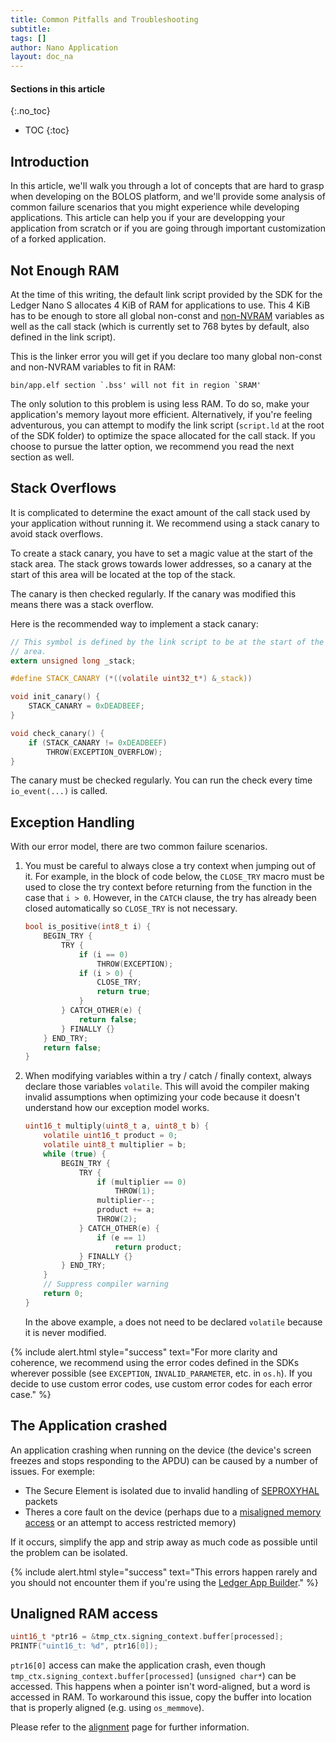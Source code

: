 ```yaml
---
title: Common Pitfalls and Troubleshooting
subtitle:
tags: []
author: Nano Application
layout: doc_na
---
```


#### Sections in this article
{:.no_toc}
* TOC
{:toc}

## Introduction

In this article, we'll walk you through a lot of concepts that are hard to grasp when developing on the BOLOS platform, and we'll provide some analysis of common failure scenarios that you might experience while developing applications. This article can help you if your are developping your application from scratch or if you are going through important customization of a forked application.

## Not Enough RAM

At the time of this writing, the default link script provided by the SDK for the Ledger Nano S allocates 4 KiB of RAM for applications to use. This 4 KiB has to be enough to store all global non-const and [non-NVRAM](../persistent-storage) variables as well as the call stack (which is currently set to 768 bytes by default, also defined in the link script).

This is the linker error you will get if you declare too many global non-const and non-NVRAM variables to fit in RAM:

```
bin/app.elf section `.bss' will not fit in region `SRAM'
```

The only solution to this problem is using less RAM. To do so, make your application's memory layout more efficient. Alternatively, if you're feeling adventurous, you can attempt to modify the link script (`script.ld` at the root of the SDK folder) to optimize the space allocated for the call stack. If you choose to pursue the latter option, we recommend you read the next section as well.

## Stack Overflows

It is complicated to determine the exact amount of the call stack used by your application without running it. We recommend using a stack canary to avoid stack overflows.

To create a stack canary, you have to set a magic value at the start of the stack area. The stack grows towards lower addresses, so a canary at the start of this area will be located at the top of the stack.

The canary is then checked regularly. If the canary was modified this means there was a stack overflow.

Here is the recommended way to implement a stack canary:

``` c
// This symbol is defined by the link script to be at the start of the stack
// area.
extern unsigned long _stack;

#define STACK_CANARY (*((volatile uint32_t*) &_stack))

void init_canary() {
    STACK_CANARY = 0xDEADBEEF;
}

void check_canary() {
    if (STACK_CANARY != 0xDEADBEEF)
        THROW(EXCEPTION_OVERFLOW);
}
```

The canary must be checked regularly. You can run the check every time `io_event(...)` is called.

## Exception Handling

With our error model, there are two common failure scenarios.

1. You must be careful to always close a try context when jumping out of it. For example, in the block of code below, the `CLOSE_TRY` macro must be used to close the try context before returning from the function in the case that `i > 0`. However, in the `CATCH` clause, the try has already been closed automatically so `CLOSE_TRY` is not necessary.

    ``` c
    bool is_positive(int8_t i) {
        BEGIN_TRY {
            TRY {
                if (i == 0)
                    THROW(EXCEPTION);
                if (i > 0) {
                    CLOSE_TRY;
                    return true;
                }
            } CATCH_OTHER(e) {
                return false;
            } FINALLY {}
        } END_TRY;
        return false;
    }
    ```

2. When modifying variables within a try / catch / finally context, always declare those variables `volatile`. This will avoid the compiler making invalid assumptions when optimizing your code because it doesn't understand how our exception model works.

    ``` c
    uint16_t multiply(uint8_t a, uint8_t b) {
        volatile uint16_t product = 0;
        volatile uint8_t multiplier = b;
        while (true) {
            BEGIN_TRY {
                TRY {
                    if (multiplier == 0)
                        THROW(1);
                    multiplier--;
                    product += a;
                    THROW(2);
                } CATCH_OTHER(e) {
                    if (e == 1)
                        return product;
                } FINALLY {}
            } END_TRY;
        }
        // Suppress compiler warning
        return 0;
    }
    ```

    In the above example, `a` does not need to be declared `volatile` because it is never modified.

<!--  -->
{% include alert.html style="success" text="For more clarity and coherence, we recommend using the error codes defined in the SDKs wherever possible (see <code>EXCEPTION</code>, <code>INVALID_PARAMETER</code>, etc. in <code>os.h</code>). If you decide to use custom error codes, use custom error codes for each error case." %}
<!--  -->

## The Application crashed

An application crashing when running on the device (the device's screen freezes and stops responding to the APDU) can be caused by a number of issues. For exemple:
- The Secure Element is isolated due to invalid handling of [SEPROXYHAL](https://developers.ledger.com/docs/nano-app/bolos-hardware-architecture/#seproxyhal) packets
- Theres a core fault on the device (perhaps due to a [misaligned memory access](../memory-alignment) or an attempt to access restricted memory)

If it occurs, simplify the app and strip away as much code as possible until the problem can be isolated.

<!--  -->
{% include alert.html style="success" text="This errors happen rarely and you should not encounter them if you're using the <a href='../build'>Ledger App Builder</a>." %}
<!--  -->


## Unaligned RAM access

``` c
uint16_t *ptr16 = &tmp_ctx.signing_context.buffer[processed];
PRINTF("uint16_t: %d", ptr16[0]);
```

`ptr16[0]` access can make the application crash, even though `tmp_ctx.signing_context.buffer[processed]` (`unsigned char*`) can be accessed. This happens when a pointer isn't word-aligned, but a word is accessed in RAM. To workaround this issue, copy the buffer into location that is properly aligned (e.g. using `os_memmove`).

Please refer to the [alignment](../memory-alignment) page for further information.

